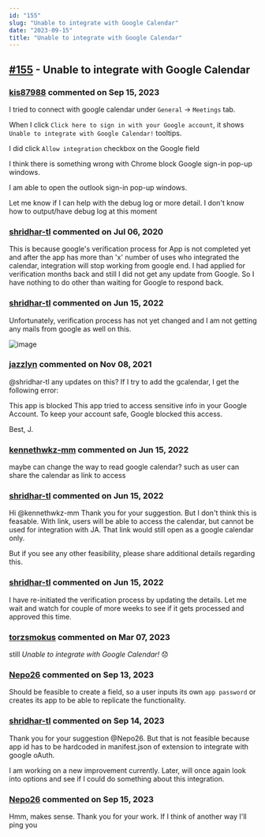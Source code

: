 ```yaml
---
id: "155"
slug: "Unable to integrate with Google Calendar"
date: "2023-09-15"
title: "Unable to integrate with Google Calendar"
---
```



## [#155](https://github.com/shridhar-tl/jira-assistant/issues/155) - Unable to integrate with Google Calendar

### [kis87988](https://github.com/kis87988) commented on Sep 15, 2023

I tried to connect with google calendar under `General` -> `Meetings` tab.

When I click `Click here to sign in with your Google account`, it shows `Unable to integrate with Google Calendar!` tooltips.

I did click `Allow integration` checkbox on the Google field

I think there is something wrong with Chrome block Google sign-in pop-up windows.

I am able to open the outlook sign-in pop-up windows.

Let me know if I can help with the debug log or more detail. I don't know how to output/have debug log at this moment  



### [shridhar-tl](https://github.com/shridhar-tl) commented on Jul 06, 2020

This is because google's verification process for App is not completed yet and after the app has more than 'x' number of uses who integrated the calendar, integration will stop working from google end. I had applied for verification months back and still I did not get any update from Google. So I have nothing to do other than waiting for Google to respond back.

### [shridhar-tl](https://github.com/shridhar-tl) commented on Jun 15, 2022

Unfortunately, verification process has not yet changed and I am not getting any mails from google as well on this.

![image](https://user-images.githubusercontent.com/37339683/94327960-6ddf8d80-ffcc-11ea-950f-be174cb680cc.png)


### [jazzlyn](https://github.com/jazzlyn) commented on Nov 08, 2021

@shridhar-tl any updates on this? If I try to add the gcalendar, I get the following error:

This app is blocked
This app tried to access sensitive info in your Google Account. To keep your account safe, Google blocked this access.

Best, J.

### [kennethwkz-mm](https://github.com/kennethwkz-mm) commented on Jun 15, 2022

maybe can change the way to read google calendar? such as user can share the calendar as link to access

### [shridhar-tl](https://github.com/shridhar-tl) commented on Jun 15, 2022

Hi @kennethwkz-mm 
Thank you for your suggestion. But I don't think this is feasable. With link, users will be able to access the calendar, but cannot be used for integration with JA. That link would still open as a google calendar only.

But if you see any other feasibility, please share additional details regarding this.

### [shridhar-tl](https://github.com/shridhar-tl) commented on Jun 15, 2022

I have re-initiated the verification process by updating the details. Let me wait and watch for couple of more weeks to see if it gets processed and approved this time.

### [torzsmokus](https://github.com/torzsmokus) commented on Mar 07, 2023

still _Unable to integrate with Google Calendar!_ :disappointed: 

### [Nepo26](https://github.com/Nepo26) commented on Sep 13, 2023

Should be feasible to create a field, so a user inputs its own `app password` or creates its app to be able to replicate the functionality.

### [shridhar-tl](https://github.com/shridhar-tl) commented on Sep 14, 2023

Thank you for your suggestion @Nepo26. But that is not feasible because app id has to be hardcoded in manifest.json of extension to integrate with google oAuth.

I am working on a new improvement currently. Later, will once again look into options and see if I could do something about this integration.

### [Nepo26](https://github.com/Nepo26) commented on Sep 15, 2023

Hmm, makes sense. Thank you for your work. If I think of another way I'll ping you
